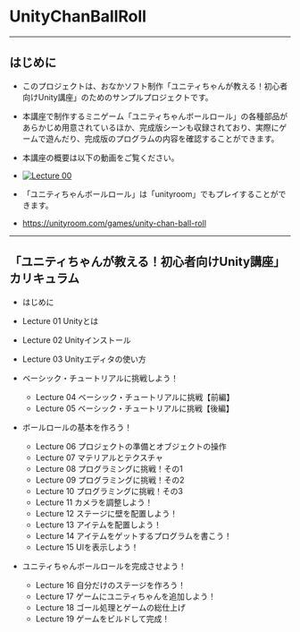 # UnityChanBallRoll

--------------------------------------------------------------------------
## はじめに
- このプロジェクトは、おなかソフト制作「ユニティちゃんが教える！初心者向けUnity講座」のためのサンプルプロジェクトです。

- 本講座で制作するミニゲーム「ユニティちゃんボールロール」の各種部品があらかじめ用意されているほか、完成版シーンも収録されており、実際にゲームで遊んだり、完成版のプログラムの内容を確認することができます。

- 本講座の概要は以下の動画をご覧ください。
 - [![Lecture 00](https://img.youtube.com/vi/97-_OnbwF5M/0.jpg)](https://www.youtube.com/watch?v=97-_OnbwF5M)

 - 「ユニティちゃんボールロール」は「unityroom」でもプレイすることができます。
  - https://unityroom.com/games/unity-chan-ball-roll

--------------------------------------------------------------------------
## 「ユニティちゃんが教える！初心者向けUnity講座」カリキュラム
 - はじめに
  - Lecture 01 Unityとは
  - Lecture 02 Unityインストール
  - Lecture 03 Unityエディタの使い方


- ベーシック・チュートリアルに挑戦しよう！
  - Lecture 04 ベーシック・チュートリアルに挑戦【前編】
  - Lecture 05 ベーシック・チュートリアルに挑戦【後編】


- ボールロールの基本を作ろう！
  - Lecture 06 プロジェクトの準備とオブジェクトの操作
  - Lecture 07 マテリアルとテクスチャ
  - Lecture 08 プログラミングに挑戦！その1
  - Lecture 09 プログラミングに挑戦！その2
  - Lecture 10 プログラミングに挑戦！その3
  - Lecture 11 カメラを調整しよう！
  - Lecture 12 ステージに壁を配置しよう！
  - Lecture 13 アイテムを配置しよう！
  - Lecture 14 アイテムをゲットするプログラムを書こう！
  - Lecture 15 UIを表示しよう！


- ユニティちゃんボールロールを完成させよう！
  - Lecture 16 自分だけのステージを作ろう！
  - Lecture 17 ゲームにユニティちゃんを追加しよう！
  - Lecture 18 ゴール処理とゲームの総仕上げ
  - Lecture 19 ゲームをビルドして完成！
